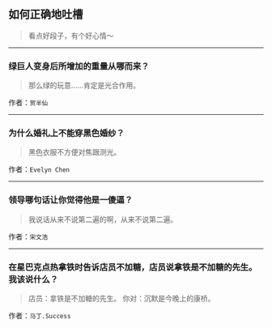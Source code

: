 ## 如何正确地吐槽

> 看点好段子，有个好心情～


 
---

### 绿巨人变身后所增加的重量从哪而来？

> 那么绿的玩意……肯定是光合作用。


作者：`贺半仙`

---

### 为什么婚礼上不能穿黑色婚纱？

> 黑色衣服不方便对焦跟测光。


作者：`Evelyn Chen`

---

### 领导哪句话让你觉得他是一傻逼？

> 我说话从来不说第二遍的啊，从来不说第二遍。


作者：`宋文浩`

---

### 在星巴克点热拿铁时告诉店员不加糖，店员说拿铁是不加糖的先生。我该说什么？

> 店员：拿铁是不加糖的先生。
> 你对：沉默是今晚上的康桥。


作者：`马丁.Success`